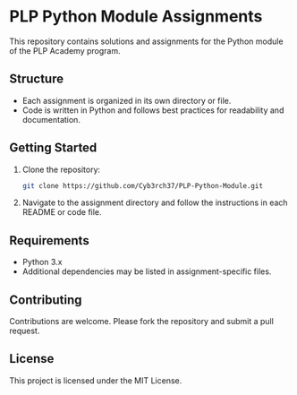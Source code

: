 # PLP Python Module Assignments

This repository contains solutions and assignments for the Python module of the PLP Academy program.

## Structure

- Each assignment is organized in its own directory or file.
- Code is written in Python and follows best practices for readability and documentation.

## Getting Started

1. Clone the repository:
    ```bash
    git clone https://github.com/Cyb3rch37/PLP-Python-Module.git
    ```
2. Navigate to the assignment directory and follow the instructions in each README or code file.

## Requirements

- Python 3.x
- Additional dependencies may be listed in assignment-specific files.

## Contributing

Contributions are welcome. Please fork the repository and submit a pull request.

## License

This project is licensed under the MIT License.